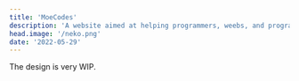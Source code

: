 ```yaml
---
title: 'MoeCodes'
description: 'A website aimed at helping programmers, weebs, and programming weebs.'
head.image: '/neko.png'
date: '2022-05-29'
---
```


The design is very WIP.
